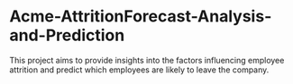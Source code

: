 # Acme-AttritionForecast-Analysis-and-Prediction
This project aims to provide insights into the factors influencing employee attrition and predict which employees are likely to leave the company.
